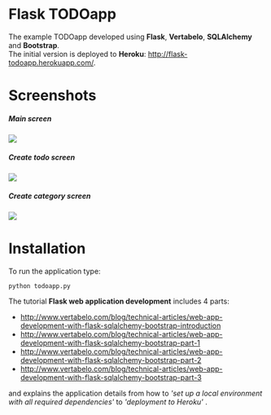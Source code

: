 # Flask TODOapp

The example TODOapp developed using **Flask**, **Vertabelo**, **SQLAlchemy** and **Bootstrap**. <br>
The initial version is deployed to **Heroku**: http://flask-todoapp.herokuapp.com/.

# Screenshots

##### Main screen

<img src="http://www.vertabelo.com/_file/github/flask-todoapp/todoapp-main.png"/>

##### Create todo screen

<img src="http://www.vertabelo.com/_file/github/flask-todoapp/todoapp-new-todo.png"/>

##### Create category screen

<img src="http://www.vertabelo.com/_file/github/flask-todoapp/todoapp-new-category.png"/>

# Installation


To run the application type:

`python todoapp.py`

The tutorial **Flask web application development** includes 4 parts:<br>
- http://www.vertabelo.com/blog/technical-articles/web-app-development-with-flask-sqlalchemy-bootstrap-introduction <br>
- http://www.vertabelo.com/blog/technical-articles/web-app-development-with-flask-sqlalchemy-bootstrap-part-1 <br>
- http://www.vertabelo.com/blog/technical-articles/web-app-development-with-flask-sqlalchemy-bootstrap-part-2 <br>
- http://www.vertabelo.com/blog/technical-articles/web-app-development-with-flask-sqlalchemy-bootstrap-part-3 <br>

and explains the application details from how to *'set up a local environment with all required dependencies'* to *'deployment to Heroku'* .
